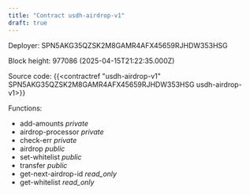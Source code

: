 ```yaml
---
title: "Contract usdh-airdrop-v1"
draft: true
---
```

Deployer: SPN5AKG35QZSK2M8GAMR4AFX45659RJHDW353HSG


 



Block height: 977086 (2025-04-15T21:22:35.000Z)

Source code: {{<contractref "usdh-airdrop-v1" SPN5AKG35QZSK2M8GAMR4AFX45659RJHDW353HSG usdh-airdrop-v1>}}

Functions:

* add-amounts _private_
* airdrop-processor _private_
* check-err _private_
* airdrop _public_
* set-whitelist _public_
* transfer _public_
* get-next-airdrop-id _read_only_
* get-whitelist _read_only_
